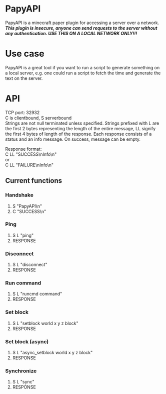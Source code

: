 # PapyAPI
PapyAPI is a minecraft paper plugin for accessing a server over a network.  
***This plugin is insecure, anyone can send requests to the server
without any authentication. USE THIS ON A LOCAL NETWORK ONLY!!!***  

# Use case
PapyAPI is a great tool if you want to run a script to generate something
on a local server, e.g. one could run a script to fetch the time and generate
the text on the server.  

# API
TCP port: 32932  
C is clientbound, S serverbound  
Strings are not null terminated unless specified. Strings prefixed with L are
the first 2 bytes representing the length of the entire message, LL signify the
first 4 bytes of length of the response. Each response consists of a status and
an info message. On success, message can be empty.  
  
Response format:  
C LL "SUCCESS\nInfo\n"  
or  
C LL "FAILURE\nInfo\n"  

## Current functions

### Handshake
1. S "PapyAPI\n"  
2. C "SUCCESS\n"  

### Ping
1. S L "ping"  
2. RESPONSE

### Disconnect
1. S L "disconnect"  
2. RESPONSE  

### Run command  
1. S L "runcmd command"  
2. RESPONSE  

### Set block  
1. S L "setblock world x y z block"  
2. RESPONSE  

### Set block (async)  
1. S L "async\_setblock world x y z block"  
2. RESPONSE  

### Synchronize  
1. S L "sync"  
2. RESPONSE  


